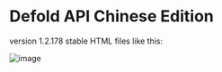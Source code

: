 # Defold API Chinese Edition
version 1.2.178 stable
HTML files like this:

![image](https://user-images.githubusercontent.com/42052366/109385851-b4496780-7931-11eb-98be-f2967f1e262a.png)
